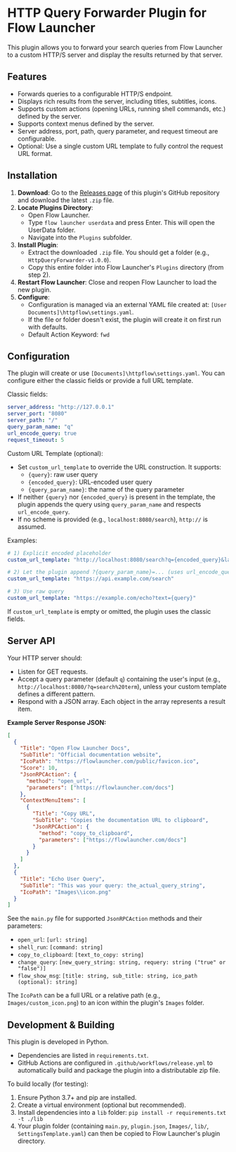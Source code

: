 # HTTP Query Forwarder Plugin for Flow Launcher

This plugin allows you to forward your search queries from Flow Launcher to a custom HTTP/S server and display the results returned by that server.

## Features

- Forwards queries to a configurable HTTP/S endpoint.
- Displays rich results from the server, including titles, subtitles, icons.
- Supports custom actions (opening URLs, running shell commands, etc.) defined by the server.
- Supports context menus defined by the server.
- Server address, port, path, query parameter, and request timeout are configurable.
- Optional: Use a single custom URL template to fully control the request URL format.

## Installation

1.  **Download**: Go to the [Releases page](https://github.com/your-repo/Flow.Launcher.Plugin.HttpForwarder/releases) of this plugin's GitHub repository and download the latest `.zip` file.
2.  **Locate Plugins Directory**:
    - Open Flow Launcher.
    - Type `flow launcher userdata` and press Enter. This will open the UserData folder.
    - Navigate into the `Plugins` subfolder.
3.  **Install Plugin**:
    - Extract the downloaded `.zip` file. You should get a folder (e.g., `HttpQueryForwarder-v1.0.0`).
    - Copy this entire folder into Flow Launcher's `Plugins` directory (from step 2).
4.  **Restart Flow Launcher**: Close and reopen Flow Launcher to load the new plugin.
5.  **Configure**:
    - Configuration is managed via an external YAML file created at:
      `[User Documents]\httpflow\settings.yaml`.
    - If the file or folder doesn't exist, the plugin will create it on first run with defaults.
    - Default Action Keyword: `fwd`

## Configuration

The plugin will create or use `[Documents]\httpflow\settings.yaml`. You can configure either the classic fields or provide a full URL template.

Classic fields:

```yaml
server_address: "http://127.0.0.1"
server_port: "8080"
server_path: "/"
query_param_name: "q"
url_encode_query: true
request_timeout: 5
```

Custom URL Template (optional):

- Set `custom_url_template` to override the URL construction. It supports:
  - `{query}`: raw user query
  - `{encoded_query}`: URL-encoded user query
  - `{query_param_name}`: the name of the query parameter
- If neither `{query}` nor `{encoded_query}` is present in the template, the plugin appends the query using `query_param_name` and respects `url_encode_query`.
- If no scheme is provided (e.g., `localhost:8080/search`), `http://` is assumed.

Examples:

```yaml
# 1) Explicit encoded placeholder
custom_url_template: "http://localhost:8080/search?q={encoded_query}&lang=en"

# 2) Let the plugin append ?{query_param_name}=... (uses url_encode_query)
custom_url_template: "https://api.example.com/search"

# 3) Use raw query
custom_url_template: "https://example.com/echo?text={query}"
```

If `custom_url_template` is empty or omitted, the plugin uses the classic fields.

## Server API

Your HTTP server should:

- Listen for GET requests.
- Accept a query parameter (default `q`) containing the user's input (e.g., `http://localhost:8080/?q=search%20term`), unless your custom template defines a different pattern.
- Respond with a JSON array. Each object in the array represents a result item.

**Example Server Response JSON:**

```json
[
  {
    "Title": "Open Flow Launcher Docs",
    "SubTitle": "Official documentation website",
    "IcoPath": "https://flowlauncher.com/public/favicon.ico",
    "Score": 10,
    "JsonRPCAction": {
      "method": "open_url",
      "parameters": ["https://flowlauncher.com/docs"]
    },
    "ContextMenuItems": [
      {
        "Title": "Copy URL",
        "SubTitle": "Copies the documentation URL to clipboard",
        "JsonRPCAction": {
          "method": "copy_to_clipboard",
          "parameters": ["https://flowlauncher.com/docs"]
        }
      }
    ]
  },
  {
    "Title": "Echo User Query",
    "SubTitle": "This was your query: the_actual_query_string",
    "IcoPath": "Images\\icon.png"
  }
]
```

See the `main.py` file for supported `JsonRPCAction` methods and their parameters:

- `open_url`: `[url: string]`
- `shell_run`: `[command: string]`
- `copy_to_clipboard`: `[text_to_copy: string]`
- `change_query`: `[new_query_string: string, requery: string ("true" or "false")]`
- `flow_show_msg`: `[title: string, sub_title: string, ico_path (optional): string]`

The `IcoPath` can be a full URL or a relative path (e.g., `Images/custom_icon.png`) to an icon within the plugin's `Images` folder.

## Development & Building

This plugin is developed in Python.

- Dependencies are listed in `requirements.txt`.
- GitHub Actions are configured in `.github/workflows/release.yml` to automatically build and package the plugin into a distributable zip file.

To build locally (for testing):

1. Ensure Python 3.7+ and pip are installed.
2. Create a virtual environment (optional but recommended).
3. Install dependencies into a `lib` folder: `pip install -r requirements.txt -t ./lib`
4. Your plugin folder (containing `main.py`, `plugin.json`, `Images/`, `lib/`, `SettingsTemplate.yaml`) can then be copied to Flow Launcher's plugin directory.
